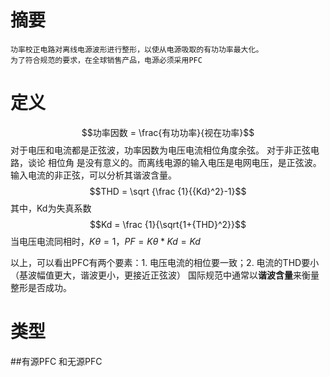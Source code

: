 # 摘要

    功率校正电路对离线电源波形进行整形，以使从电源吸取的有功功率最大化。
    为了符合规范的要求，在全球销售产品，电源必须采用PFC

# 定义
$$功率因数 = \frac{有功功率}{视在功率}$$
    对于电压和电流都是正弦波，功率因数为电压电流相位角度余弦。
    对于非正弦电路，谈论 相位角 是没有意义的。而离线电源的输入电压是电网电压，是正弦波。输入电流的非正弦，可以分析其谐波含量。
$$THD = \sqrt {\frac {1}{{Kd}^2}-1}$$
其中，Kd为失真系数
$$Kd = \frac {1}{\sqrt{1+{THD}^2}}$$
当电压电流同相时，$K{\theta} = 1$，$PF = K\theta * Kd = Kd$

以上，可以看出PFC有两个要素：1. 电压电流的相位要一致；2. 电流的THD要小（基波幅值更大，谐波更小，更接近正弦波）
国际规范中通常以**谐波含量**来衡量整形是否成功。

# 类型
##有源PFC 和无源PFC